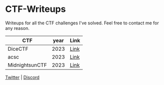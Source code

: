 # CTF-Writeups

Writeups for all the CTF challenges I've solved.
Feel free to contact me for any reason.

|CTF|year|Link|
|-|-|-|
|DiceCTF|2023|[Link](./2023/DiceCTF/)|
|acsc|2023|[Link](./2023/acsc/)|
|MidnightsunCTF|2023|[Link](./2023/MidnightsunCTF/)|

[Twitter](https://twitter.com/teraWhiz) | [Discord](https://discordapp.com/users/Shunt#4275)
